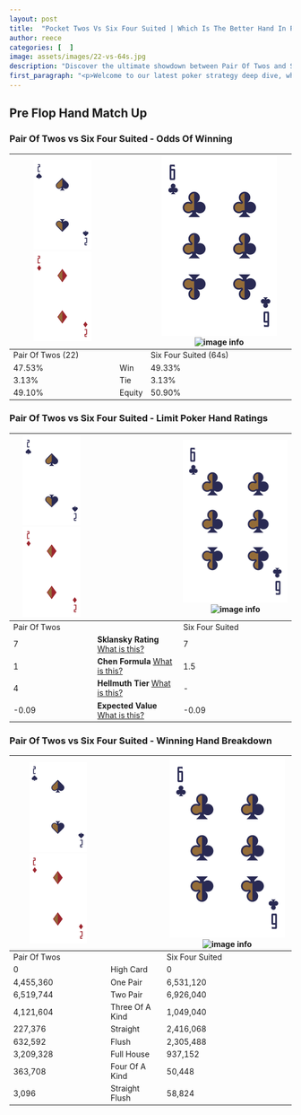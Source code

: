 ```yaml
---
layout: post
title:  "Pocket Twos Vs Six Four Suited | Which Is The Better Hand In Poker? A Complete Guide"
author: reece
categories: [  ]
image: assets/images/22-vs-64s.jpg
description: "Discover the ultimate showdown between Pair Of Twos and Six Four Suited in poker! Uncover the odds, strategies, and scenarios where one hand triumphs over the other. Get ready to up your poker game with this thrilling analysis."
first_paragraph: "<p>Welcome to our latest poker strategy deep dive, where we're pitting two distinct hands against each other in a high-stakes showdown: Pair Of Twos vs Six Four Suited.</p><p>In the dynamic world of poker, every decision counts, and knowing which hand holds the upper hand is key to your success at the table.</p><p>In this article, we'll dissect these two hands, explore the scenarios where one dominates the other, and equip you with the knowledge to make strategic choices that can tip the odds in your favor.</p><p>Get ready to unravel the intriguing dynamics of these poker hands and elevate your game to new heights.</p>"
---
```




[comment]: # (sp0)

## Pre Flop Hand Match Up

<div class="table hand-ratings" markdown="1"> 



### Pair Of Twos vs Six Four Suited - Odds Of Winning


    
| ![image info](assets/images/hand1/2.png) ![image info](assets/images/hand1/2o.png) |  | ![image info](assets/images/hand2/6.png) ![image info](assets/images/hand2/4s.png) |
| -------- | -------- | -------- |
| Pair Of Twos (22) |  | Six Four Suited (64s) |
| 47.53% | Win | 49.33% |
| 3.13% | Tie | 3.13% |
| 49.10% | Equity | 50.90% |




[comment]: # (sp1)



### Pair Of Twos vs Six Four Suited - Limit Poker Hand Ratings


    
| ![image info](assets/images/hand1/2.png) ![image info](assets/images/hand1/2o.png) |  | ![image info](assets/images/hand2/6.png) ![image info](assets/images/hand2/4s.png) |
| -------- | -------- | -------- |
| Pair Of Twos |  | Six Four Suited |
| 7 | **Sklansky Rating** [What is this?](/sklansky-rating-explained) | 7 |
| 1 | **Chen Formula** [What is this?](/chen-formula-explained) | 1.5 |
| 4 | **Hellmuth Tier** [What is this?](/Hellmuth-tier-explained) | - |
| -0.09 | **Expected Value** [What is this?](/expected-value-explained) | -0.09 |




[comment]: # (sp2)



### Pair Of Twos vs Six Four Suited - Winning Hand Breakdown


    
| ![image info](assets/images/hand1/2.png) ![image info](assets/images/hand1/2o.png) |  | ![image info](assets/images/hand2/6.png) ![image info](assets/images/hand2/4s.png) |
| -------- | -------- | -------- |
| Pair Of Twos |  | Six Four Suited |
| 0 | High Card | 0 |
| 4,455,360 | One Pair | 6,531,120 |
| 6,519,744 | Two Pair | 6,926,040 |
| 4,121,604 | Three Of A Kind | 1,049,040 |
| 227,376 | Straight | 2,416,068 |
| 632,592 | Flush | 2,305,488 |
| 3,209,328 | Full House | 937,152 |
| 363,708 | Four Of A Kind | 50,448 |
| 3,096 | Straight Flush | 58,824 |




[comment]: # (sp3)



</div>

[comment]: # (sp4)



[comment]: # (sp5)

